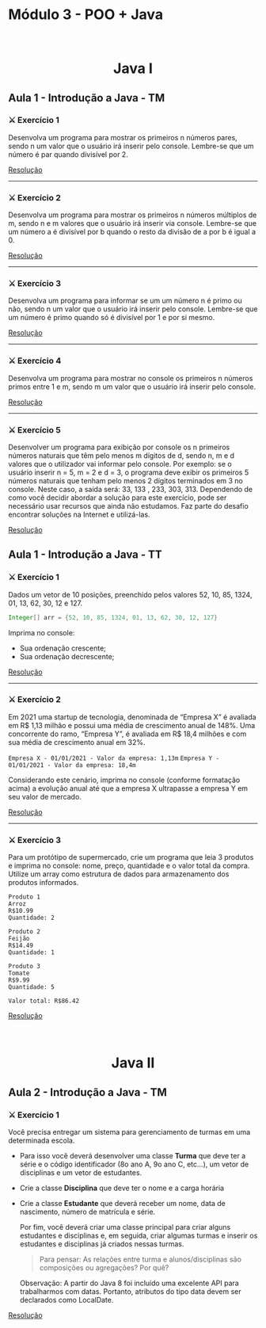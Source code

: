 # Módulo 3 - POO + Java

<br>

<h1 align="center">Java I</h1>

## Aula 1 - Introdução a Java - TM

### ⚔ Exercício 1

Desenvolva um programa para mostrar os primeiros n números pares, sendo n um valor
que o usuário irá inserir pelo console. Lembre-se que um número é par quando divisível por 2.

[Resolução](./src/aula1/Ex1.java)

---

### ⚔ Exercício 2

Desenvolva um programa para mostrar os primeiros n números múltiplos de m, sendo n e
m valores que o usuário irá inserir via console. Lembre-se que um número a é divisível por b
quando o resto da divisão de a por b é igual a 0.

[Resolução](./src/aula1/Ex2.java)

---

### ⚔ Exercício 3

Desenvolva um programa para informar se um um número n é primo ou não, sendo n um
valor que o usuário irá inserir pelo console. Lembre-se que um número é primo quando só é
divisível por 1 e por si mesmo.

[Resolução](./src/aula1/Ex3.java)

---

### ⚔ Exercício 4

Desenvolva um programa para mostrar no console os primeiros n números primos entre 1
e m, sendo m um valor que o usuário irá inserir pelo console.

[Resolução](./src/aula1/Ex4.java)

---

### ⚔ Exercício 5

Desenvolver um programa para exibição por console os n primeiros números naturais que
têm pelo menos m dígitos de d, sendo n, m e d valores que o utilizador vai informar pelo
console.
Por exemplo: se o usuário inserir n = 5, m = 2 e d = 3, o programa deve exibir os primeiros 5
números naturais que tenham pelo menos 2 dígitos terminados em 3 no console. Neste
caso, a saída será: 33, 133 , 233, 303, 313.
Dependendo de como você decidir abordar a solução para este exercício, pode ser
necessário usar recursos que ainda não estudamos. Faz parte do desafio encontrar
soluções na Internet e utilizá-las.

[Resolução](./src/aula1/Ex5.java)

## Aula 1 - Introdução a Java - TT

### ⚔️ Exercício 1

Dados um vetor de 10 posições, preenchido pelos valores 52, 10, 85, 1324, 01, 13, 62, 30, 12 e 127.

```java
Integer[] arr = {52, 10, 85, 1324, 01, 13, 62, 30, 12, 127}
```

Imprima no console:
 - Sua ordenação crescente;
 - Sua ordenação decrescente;

[Resolução](./src/aula1/Ex6.java)

---

### ⚔ Exercício 2

Em 2021 uma startup de tecnologia, denominada de “Empresa X” é avaliada em
R$ 1,13 milhão e possui uma média de crescimento anual de 148%. Uma concorrente do ramo,
“Empresa Y”, é avaliada em R$ 18,4 milhões e com sua média de crescimento anual em 32%.

`Empresa X - 01/01/2021 - Valor da empresa: 1,13m`
`Empresa Y - 01/01/2021 - Valor da empresa: 18,4m`

Considerando este cenário, imprima no console (conforme formatação acima) a evolução anual até que a
empresa X ultrapasse a empresa Y em seu valor de mercado.

[Resolução](./src/aula1/Ex7.java)

---

### ⚔ Exercício 3

Para um protótipo de supermercado, crie um programa que leia 3 produtos e
imprima no console: nome, preço, quantidade e o valor total da compra. Utilize um array como
estrutura de dados para armazenamento dos produtos informados.

```
Produto 1
Arroz
R$10.99
Quantidade: 2

Produto 2
Feijão
R$14.49
Quantidade: 1

Produto 3
Tomate
R$9.99
Quantidade: 5

Valor total: R$86.42
```

[Resolução](./src/aula1/Ex8.java)

<br>

<h1 align="center">Java II</h1>

## Aula 2 - Introdução a Java - TM

### ⚔ Exercício 1
Você precisa entregar um sistema para gerenciamento de turmas em uma determinada
escola.

 - Para isso você deverá desenvolver uma classe **Turma** que deve ter a série e o
   código identificador (8o ano A, 9o ano C, etc...), um vetor de disciplinas e um
   vetor de estudantes.
 - Crie a classe **Disciplina** que deve ter o nome e a carga horária
 - Crie a classe **Estudante** que deverá receber um nome, data de nascimento,
   número de matrícula e série.
   

   Por fim, você deverá criar uma classe principal para criar alguns estudantes e
   disciplinas e, em seguida, criar algumas turmas e inserir os estudantes e disciplinas já
   criados nessas turmas.

   > Para pensar: As relações entre turma e alunos/disciplinas são composições ou
   agregações? Por quê?

   Observação: A partir do Java 8 foi incluído uma excelente API para
   trabalharmos com datas. Portanto, atributos do tipo data devem ser
   declarados como LocalDate.
   
[Resolução](./src/aula2/Ex1.java)